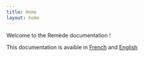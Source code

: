 ```yaml
---
title: Home
layout: home
---
```


Welcome to the Remède documentation !

This documentation is avaible in [French]() and [English]()
